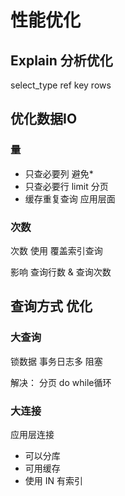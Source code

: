 # 性能优化
## Explain 分析优化
select_type
ref
key
rows


## 优化数据IO
### 量
- 只查必要列  避免*
- 只查必要行 limit 分页
- 缓存重复查询 应用层面

###  次数
次数 使用 覆盖索引查询

影响 查询行数 & 查询次数

## 查询方式 优化

### 大查询

锁数据
事务日志多
阻塞

解决： 分页 do while循环


### 大连接

应用层连接 
 - 可以分库
 - 可用缓存
 - 使用 IN 有索引


